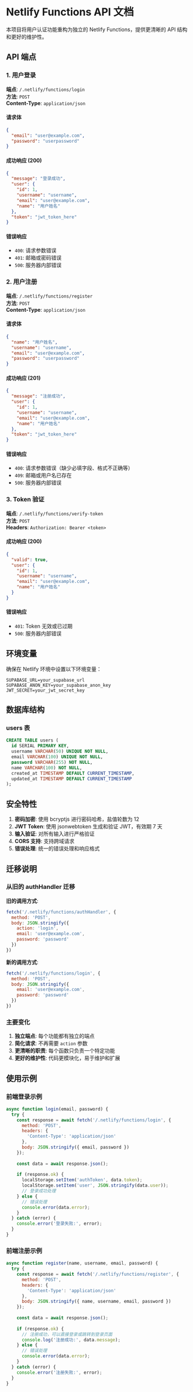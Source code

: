 # Netlify Functions API 文档

本项目将用户认证功能重构为独立的 Netlify Functions，提供更清晰的 API 结构和更好的维护性。

## API 端点

### 1. 用户登录
**端点**: `/.netlify/functions/login`  
**方法**: `POST`  
**Content-Type**: `application/json`

#### 请求体
```json
{
  "email": "user@example.com",
  "password": "userpassword"
}
```

#### 成功响应 (200)
```json
{
  "message": "登录成功",
  "user": {
    "id": 1,
    "username": "username",
    "email": "user@example.com",
    "name": "用户姓名"
  },
  "token": "jwt_token_here"
}
```

#### 错误响应
- `400`: 请求参数错误
- `401`: 邮箱或密码错误
- `500`: 服务器内部错误

### 2. 用户注册
**端点**: `/.netlify/functions/register`  
**方法**: `POST`  
**Content-Type**: `application/json`

#### 请求体
```json
{
  "name": "用户姓名",
  "username": "username",
  "email": "user@example.com",
  "password": "userpassword"
}
```

#### 成功响应 (201)
```json
{
  "message": "注册成功",
  "user": {
    "id": 1,
    "username": "username",
    "email": "user@example.com",
    "name": "用户姓名"
  },
  "token": "jwt_token_here"
}
```

#### 错误响应
- `400`: 请求参数错误（缺少必填字段、格式不正确等）
- `409`: 邮箱或用户名已存在
- `500`: 服务器内部错误

### 3. Token 验证
**端点**: `/.netlify/functions/verify-token`  
**方法**: `POST`  
**Headers**: `Authorization: Bearer <token>`

#### 成功响应 (200)
```json
{
  "valid": true,
  "user": {
    "id": 1,
    "username": "username",
    "email": "user@example.com",
    "name": "用户姓名"
  }
}
```

#### 错误响应
- `401`: Token 无效或已过期
- `500`: 服务器内部错误

## 环境变量

确保在 Netlify 环境中设置以下环境变量：

```
SUPABASE_URL=your_supabase_url
SUPABASE_ANON_KEY=your_supabase_anon_key
JWT_SECRET=your_jwt_secret_key
```

## 数据库结构

### users 表
```sql
CREATE TABLE users (
  id SERIAL PRIMARY KEY,
  username VARCHAR(50) UNIQUE NOT NULL,
  email VARCHAR(100) UNIQUE NOT NULL,
  password VARCHAR(255) NOT NULL,
  name VARCHAR(100) NOT NULL,
  created_at TIMESTAMP DEFAULT CURRENT_TIMESTAMP,
  updated_at TIMESTAMP DEFAULT CURRENT_TIMESTAMP
);
```

## 安全特性

1. **密码加密**: 使用 bcryptjs 进行密码哈希，盐值轮数为 12
2. **JWT Token**: 使用 jsonwebtoken 生成和验证 JWT，有效期 7 天
3. **输入验证**: 对所有输入进行严格验证
4. **CORS 支持**: 支持跨域请求
5. **错误处理**: 统一的错误处理和响应格式

## 迁移说明

### 从旧的 authHandler 迁移

**旧的调用方式**:
```javascript
fetch('/.netlify/functions/authHandler', {
  method: 'POST',
  body: JSON.stringify({
    action: 'login',
    email: 'user@example.com',
    password: 'password'
  })
})
```

**新的调用方式**:
```javascript
fetch('/.netlify/functions/login', {
  method: 'POST',
  body: JSON.stringify({
    email: 'user@example.com',
    password: 'password'
  })
})
```

### 主要变化

1. **独立端点**: 每个功能都有独立的端点
2. **简化请求**: 不再需要 `action` 参数
3. **更清晰的职责**: 每个函数只负责一个特定功能
4. **更好的维护性**: 代码更模块化，易于维护和扩展

## 使用示例

### 前端登录示例
```javascript
async function login(email, password) {
  try {
    const response = await fetch('/.netlify/functions/login', {
      method: 'POST',
      headers: {
        'Content-Type': 'application/json'
      },
      body: JSON.stringify({ email, password })
    });
    
    const data = await response.json();
    
    if (response.ok) {
      localStorage.setItem('authToken', data.token);
      localStorage.setItem('user', JSON.stringify(data.user));
      // 登录成功处理
    } else {
      // 错误处理
      console.error(data.error);
    }
  } catch (error) {
    console.error('登录失败:', error);
  }
}
```

### 前端注册示例
```javascript
async function register(name, username, email, password) {
  try {
    const response = await fetch('/.netlify/functions/register', {
      method: 'POST',
      headers: {
        'Content-Type': 'application/json'
      },
      body: JSON.stringify({ name, username, email, password })
    });
    
    const data = await response.json();
    
    if (response.ok) {
      // 注册成功，可以直接登录或跳转到登录页面
      console.log('注册成功:', data.message);
    } else {
      // 错误处理
      console.error(data.error);
    }
  } catch (error) {
    console.error('注册失败:', error);
  }
}
```